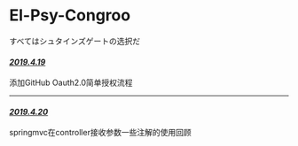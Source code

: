 # El-Psy-Congroo
すべてはシュタインズゲートの选択だ

#### *<u>2019.4.19</u>*  

添加GitHub Oauth2.0简单授权流程

------

#### *<u>2019.4.20</u>*

springmvc在controller接收参数一些注解的使用回顾




